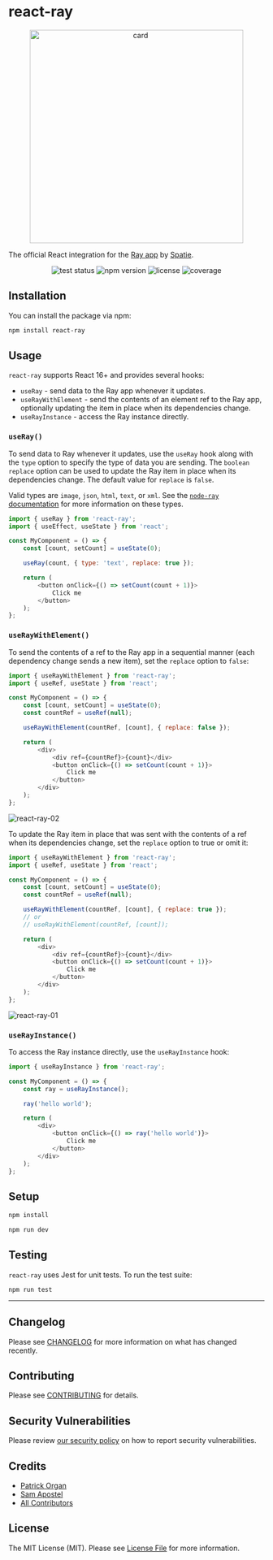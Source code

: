 # react-ray
<p align="center">
    <img src="https://repository-images.githubusercontent.com/608424968/dbda5ed6-2a32-43ed-ac01-e665ae6bda6f" height="420" alt="card">
</p>

The official React integration for the [Ray app](https://myray.app) by [Spatie](https://github.com/spatie/ray).

<p align="center">
    <img src="https://img.shields.io/github/actions/workflow/status/permafrost-dev/react-ray/run-tests.yml?branch=main&label=tests&logo=github&style=flat-square" alt="test status">
    <img src="https://shields.io/npm/v/react-ray?style=flat-square&nocache=1" alt="npm version">
    <img src="https://shields.io/github/license/permafrost-dev/react-ray?style=flat-square&nocache=1" alt="license">
    <img src="https://codecov.io/gh/permafrost-dev/react-ray/branch/main/graph/badge.svg?token=5LmCr9EgqH" alt="coverage" />
</p>

## Installation

You can install the package via npm:

```bash
npm install react-ray
```

## Usage

`react-ray` supports React 16+ and provides several hooks:

- `useRay` - send data to the Ray app whenever it updates.
- `useRayWithElement` - send the contents of an element ref to the Ray app, optionally updating the item in place when its dependencies change.
- `useRayInstance` - access the Ray instance directly.

### `useRay()`

To send data to Ray whenever it updates, use the `useRay` hook along with the `type` option to specify the type of data you are sending.  The `boolean` `replace` option can be used to update the Ray item in place when its dependencies change.  The default value for `replace` is `false`.

Valid types are `image`, `json`, `html`, `text`, or `xml`. See the [`node-ray` documentation](https://github.com/permafrost-dev/node-ray) for more information on these types.

```js
import { useRay } from 'react-ray';
import { useEffect, useState } from 'react';

const MyComponent = () => {
    const [count, setCount] = useState(0);

    useRay(count, { type: 'text', replace: true });

    return (
        <button onClick={() => setCount(count + 1)}>
            Click me
        </button>
    );
};
```

### `useRayWithElement()`

To send the contents of a ref to the Ray app in a sequential manner (each dependency change sends a new item), set the `replace` option to `false`:

```js
import { useRayWithElement } from 'react-ray';
import { useRef, useState } from 'react';

const MyComponent = () => {
    const [count, setCount] = useState(0);
    const countRef = useRef(null);

    useRayWithElement(countRef, [count], { replace: false });

    return (
        <div>
            <div ref={countRef}>{count}</div>
            <button onClick={() => setCount(count + 1)}>
                Click me
            </button>
        </div>
    );
};
```

![react-ray-02](https://user-images.githubusercontent.com/5508707/224473711-e1a59701-35a7-4c75-80c5-e69eb13cbf35.gif)

To update the Ray item in place that was sent with the contents of a ref when its dependencies change, set the `replace` option to true or omit it:

```js
import { useRayWithElement } from 'react-ray';
import { useRef, useState } from 'react';

const MyComponent = () => {
    const [count, setCount] = useState(0);
    const countRef = useRef(null);

    useRayWithElement(countRef, [count], { replace: true });
    // or
    // useRayWithElement(countRef, [count]);

    return (
        <div>
            <div ref={countRef}>{count}</div>
            <button onClick={() => setCount(count + 1)}>
                Click me
            </button>
        </div>
    );
};
```

![react-ray-01](https://user-images.githubusercontent.com/5508707/224473546-c695914e-3919-466f-bf05-f760dac36c0f.gif)


### `useRayInstance()`

To access the Ray instance directly, use the `useRayInstance` hook:

```js
import { useRayInstance } from 'react-ray';

const MyComponent = () => {
    const ray = useRayInstance();

    ray('hello world');

    return (
        <div>
            <button onClick={() => ray('hello world')}>
                Click me
            </button>
        </div>
    );
};
```

## Setup

```bash
npm install

npm run dev
```

## Testing

`react-ray` uses Jest for unit tests.  To run the test suite:

`npm run test`

---

## Changelog

Please see [CHANGELOG](CHANGELOG.md) for more information on what has changed recently.

## Contributing

Please see [CONTRIBUTING](.github/CONTRIBUTING.md) for details.

## Security Vulnerabilities

Please review [our security policy](../../security/policy) on how to report security vulnerabilities.

## Credits

- [Patrick Organ](https://github.com/patinthehat)
- [Sam Apostel](https://github.com/sam-apostel)
- [All Contributors](../../contributors)

## License

The MIT License (MIT). Please see [License File](LICENSE) for more information.
